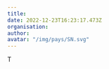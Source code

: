```yaml
---
title: 
date: 2022-12-23T16:23:17.473Z
organisation: 
author: 
avatar: "/img/pays/SN.svg"
---
```


T